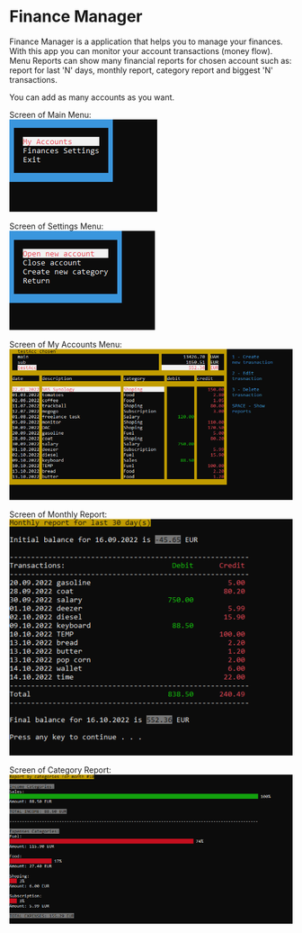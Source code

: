 # Finance Manager  

Finance Manager is a application that helps you to manage your finances.
With this app you can monitor your account transactions (money flow). Menu Reports can show many financial reports for chosen account such as:  
report for last 'N' days, monthly report, category report and biggest 'N' transactions.  

You can add as many accounts as you want. 

Screen of Main Menu:  
![alt text](Images/main_menu.png "main_menu")

Screen of Settings Menu:  
![alt text](Images/settings_menu.png "settings_menu")

Screen of My Accounts Menu:  
![alt text](Images/my_accounts_menu.png "my_accounts_menu")

Screen of Monthly Report:  
![alt text](Images/monthly_report.png "monthly_report")

Screen of Category Report:  
![alt text](Images/category_report.png "category_report")